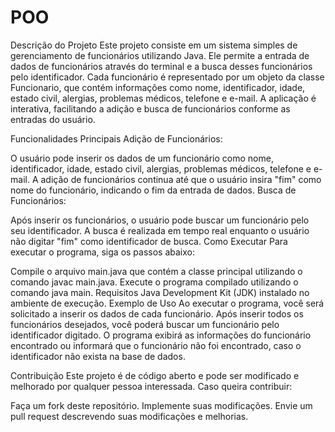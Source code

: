 # POO
Descrição do Projeto
Este projeto consiste em um sistema simples de gerenciamento de funcionários utilizando Java. Ele permite a entrada de dados de funcionários através do terminal e a busca desses funcionários pelo identificador. Cada funcionário é representado por um objeto da classe Funcionario, que contém informações como nome, identificador, idade, estado civil, alergias, problemas médicos, telefone e e-mail. A aplicação é interativa, facilitando a adição e busca de funcionários conforme as entradas do usuário.

Funcionalidades Principais
Adição de Funcionários:

O usuário pode inserir os dados de um funcionário como nome, identificador, idade, estado civil, alergias, problemas médicos, telefone e e-mail.
A adição de funcionários continua até que o usuário insira "fim" como nome do funcionário, indicando o fim da entrada de dados.
Busca de Funcionários:

Após inserir os funcionários, o usuário pode buscar um funcionário pelo seu identificador.
A busca é realizada em tempo real enquanto o usuário não digitar "fim" como identificador de busca.
Como Executar
Para executar o programa, siga os passos abaixo:

Compile o arquivo main.java que contém a classe principal utilizando o comando javac main.java.
Execute o programa compilado utilizando o comando java main.
Requisitos
Java Development Kit (JDK) instalado no ambiente de execução.
Exemplo de Uso
Ao executar o programa, você será solicitado a inserir os dados de cada funcionário. Após inserir todos os funcionários desejados, você poderá buscar um funcionário pelo identificador digitado. O programa exibirá as informações do funcionário encontrado ou informará que o funcionário não foi encontrado, caso o identificador não exista na base de dados.

Contribuição
Este projeto é de código aberto e pode ser modificado e melhorado por qualquer pessoa interessada. Caso queira contribuir:

Faça um fork deste repositório.
Implemente suas modificações.
Envie um pull request descrevendo suas modificações e melhorias.
